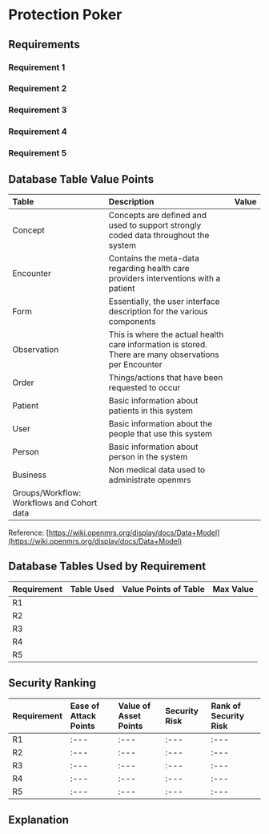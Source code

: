 # Protection Poker #


## Requirements ##

### Requirement 1 ###


### Requirement 2 ###


### Requirement 3 ###


### Requirement 4 ###


### Requirement 5 ###

## Database Table Value Points ##

| Table				| Description		| Value		|
| :---              | :---      		| :--- 		|
| Concept | Concepts are defined and used to support strongly coded data throughout the system | |
| Encounter | Contains the meta-data regarding health care providers interventions with a patient | |
| Form | Essentially, the user interface description for the various components | |
| Observation | This is where the actual health care information is stored. There are many observations per Encounter | |
| Order | Things/actions that have been requested to occur | |
| Patient | Basic information about patients in this system | |
| User | Basic information about the people that use this system | |
| Person | Basic information about person in the system | |
| Business | Non medical data used to administrate openmrs | |
| Groups/Workflow: Workflows and Cohort data | |

Reference:  [https://wiki.openmrs.org/display/docs/Data+Model](https://wiki.openmrs.org/display/docs/Data+Model)

## Database Tables Used by Requirement ##

| Requirement		| Table Used	| Value Points of Table | Max Value |
| :---              | :---      	| :--- 					| :---		| 
| R1             |       	| 				| 		| 
| R2             |       	| 				| 		| 
| R3             |      	| 				| 		| 
| R4             |       	|  				| 		| 
| R5             |       	|  				| 		| 



## Security Ranking ##

| Requirement | Ease of Attack Points | Value of Asset Points | Security Risk | Rank of Security Risk |
| :---      | :---      			  | :--- 				  | :---			| :---		| 
| R1        | :---      			  | :--- 				  | :---			| :---		| 
| R2       	| :---      			  | :--- 				  | :---			| :---		|   
| R3      	| :--- 					  | :--- 				  | :---			| :---		| 
| R4       	| :---      			  | :--- 				  | :---			| :---		| 
| R5       	| :---      			  | :--- 				  | :---			| :---		| 



## Explanation ##

